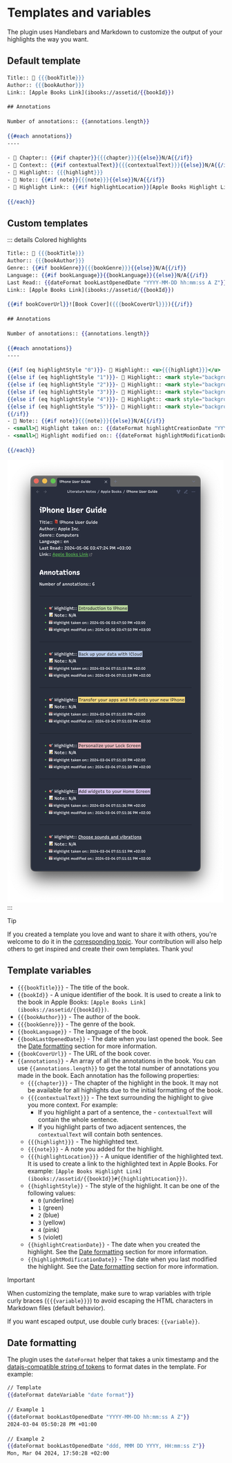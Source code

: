 # Templates and variables
<!-- Custom container to prevent Handlebars variables to be treated as Vue interpolations -->
<span v-pre>

The plugin uses Handlebars and Markdown to customize the output of your highlights the way you want.
<!-- <<< ../../src/template.ts -->

## Default template

```hbs
Title:: 📕 {{{bookTitle}}}
Author:: {{{bookAuthor}}}
Link:: [Apple Books Link](ibooks://assetid/{{bookId}})

## Annotations

Number of annotations:: {{annotations.length}}

{{#each annotations}}
----

- 📖 Chapter:: {{#if chapter}}{{{chapter}}}{{else}}N/A{{/if}}
- 🔖 Context:: {{#if contextualText}}{{{contextualText}}}{{else}}N/A{{/if}}
- 🎯 Highlight:: {{{highlight}}}
- 📝 Note:: {{#if note}}{{{note}}}{{else}}N/A{{/if}}
- 📙 Highlight Link:: {{#if highlightLocation}}[Apple Books Highlight Link](ibooks://assetid/{{../bookId}}#{{highlightLocation}}){{else}}N/A{{/if}}

{{/each}}
```

## Custom templates

::: details Colored highlights
```hbs
Title:: 📕 {{{bookTitle}}}
Author:: {{{bookAuthor}}}
Genre:: {{#if bookGenre}}{{{bookGenre}}}{{else}}N/A{{/if}}
Language:: {{#if bookLanguage}}{{bookLanguage}}{{else}}N/A{{/if}}
Last Read:: {{dateFormat bookLastOpenedDate "YYYY-MM-DD hh:mm:ss A Z"}}
Link:: [Apple Books Link](ibooks://assetid/{{bookId}})

{{#if bookCoverUrl}}![Book Cover]({{{bookCoverUrl}}}){{/if}}

## Annotations

Number of annotations:: {{annotations.length}}

{{#each annotations}}
----

{{#if (eq highlightStyle "0")}}- 🎯 Highlight:: <u>{{{highlight}}}</u>
{{else if (eq highlightStyle "1")}}- 🎯 Highlight:: <mark style="background:rgb(175,213,151); color:#000; padding:2px;">{{{highlight}}}</mark>
{{else if (eq highlightStyle "2")}}- 🎯 Highlight:: <mark style="background:rgb(181,205,238); color:#000; padding:2px;">{{{highlight}}}</mark>
{{else if (eq highlightStyle "3")}}- 🎯 Highlight:: <mark style="background:rgb(249,213,108); color:#000; padding:2px;">{{{highlight}}}</mark>
{{else if (eq highlightStyle "4")}}- 🎯 Highlight:: <mark style="background:rgb(242,178,188); color:#000; padding:2px;">{{{highlight}}}</mark>
{{else if (eq highlightStyle "5")}}- 🎯 Highlight:: <mark style="background:rgb(214,192,238); color:#000; padding:2px;">{{{highlight}}}</mark>
{{/if}}
- 📝 Note:: {{#if note}}{{{note}}}{{else}}N/A{{/if}}
- <small>📅 Highlight taken on:: {{dateFormat highlightCreationDate "YYYY-MM-DD hh:mm:ss A Z"}}</small>
- <small>📅 Highlight modified on:: {{dateFormat highlightModificationDate "YYYY-MM-DD hh:mm:ss A Z"}}</small>

{{/each}}
```

![Colored highlights](../assets/colored-highlights.png)
:::

> [!TIP]
> If you created a template you love and want to share it with others, you're welcome to do it in the [corresponding topic](https://github.com/bandantonio/obsidian-apple-books-highlights-plugin/discussions/32). Your contribution will also help others to get inspired and create their own templates. Thank you!

## Template variables

- `{{{bookTitle}}}` - The title of the book.
- `{{bookId}}` - A unique identifier of the book. It is used to create a link to the book in Apple Books: `[Apple Books Link](ibooks://assetid/{{bookId}})`.
- `{{{bookAuthor}}}` - The author of the book.
- `{{{bookGenre}}}` - The genre of the book.
- `{{bookLanguage}}` - The language of the book.
- `{{bookLastOpenedDate}}` - The date when you last opened the book. See the [Date formatting](#date-formatting) section for more information.
- `{{bookCoverUrl}}` - The URL of the book cover.
- `{{annotations}}` - An array of all the annotations in the book. You can use `{{annotations.length}}` to get the total number of annotations you made in the book. Each annotation has the following properties:
  - `{{{chapter}}}` - The chapter of the highlight in the book. It may not be available for all highlights due to the initial formatting of the book.
  - `{{{contextualText}}}` - The text surrounding the highlight to give you more context. For example:
    - If you highlight a part of a sentence, the - `contextualText` will contain the whole sentence.
    - If you highlight parts of two adjacent sentences, the `contextualText` will contain both sentences.
  - `{{{highlight}}}` - The highlighted text.
  - `{{{note}}}` - A note you added for the highlight.
  - `{{{highlightLocation}}}` - A unique identifier of the highlighted text. It is used to create a link to the highlighted text in Apple Books. For example: `[Apple Books Highlight Link](ibooks://assetid/{{bookId}}#{{highlightLocation}})`.
  - `{{highlightStyle}}` - The style of the highlight. It can be one of the following values:
    - `0` (underline)
    - `1` (green)
    - `2` (blue)
    - `3` (yellow)
    - `4` (pink)
    - `5` (violet)
  - `{{highlightCreationDate}}` - The date when you created the highlight. See the [Date formatting](#date-formatting) section for more information.
  - `{{highlightModificationDate}}` - The date when you last modified the highlight. See the [Date formatting](#date-formatting) section for more information.

> [!IMPORTANT]
> When customizing the template, make sure to wrap variables with triple curly braces (`{{{variable}}}`) to avoid escaping the HTML characters in Markdown files (default behavior).
>
> If you want escaped output, use double curly braces: `{{variable}}`.

## Date formatting

The plugin uses the `dateFormat` helper that takes a unix timestamp and the [datajs-compatible string of tokens](https://day.js.org/docs/en/display/format#list-of-all-available-formats) to format dates in the template. For example:

```hbs
// Template
{{dateFormat dateVariable "date format"}}

// Example 1
{{dateFormat bookLastOpenedDate "YYYY-MM-DD hh:mm:ss A Z"}}
2024-03-04 05:50:28 PM +01:00

// Example 2
{{dateFormat bookLastOpenedDate "ddd, MMM DD YYYY, HH:mm:ss Z"}}
Mon, Mar 04 2024, 17:50:28 +02:00
```

<!-- End of custom container to prevent Handlebars variables to be treated as Vue interpolations -->
</span>
